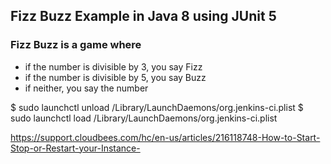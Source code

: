 ## Fizz Buzz Example in Java 8 using JUnit 5

### Fizz Buzz is a game where
- if the number is divisible by 3, you say Fizz
- if the number is divisible by 5, you say Buzz
- if neither, you say the number



$ sudo launchctl unload /Library/LaunchDaemons/org.jenkins-ci.plist
$ sudo launchctl load /Library/LaunchDaemons/org.jenkins-ci.plist

https://support.cloudbees.com/hc/en-us/articles/216118748-How-to-Start-Stop-or-Restart-your-Instance-
